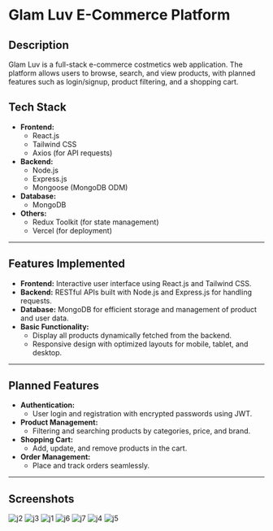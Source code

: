 # Glam Luv E-Commerce Platform

## Description
Glam Luv is a full-stack e-commerce costmetics web application. The platform allows users to browse, search, and view products, with planned features such as login/signup, product filtering, and a shopping cart.

## Tech Stack
- **Frontend:**
  - React.js
  - Tailwind CSS
  - Axios (for API requests)
- **Backend:**
  - Node.js
  - Express.js
  - Mongoose (MongoDB ODM)
- **Database:**
  - MongoDB
- **Others:**
  - Redux Toolkit (for state management)
  - Vercel (for deployment)


---

## Features Implemented
- **Frontend:** Interactive user interface using React.js and Tailwind CSS.
- **Backend:** RESTful APIs built with Node.js and Express.js for handling requests.
- **Database:** MongoDB for efficient storage and management of product and user data.
- **Basic Functionality:**
  - Display all products dynamically fetched from the backend.
  - Responsive design with optimized layouts for mobile, tablet, and desktop.
  
---

## Planned Features
- **Authentication:**
  - User login and registration with encrypted passwords using JWT.
- **Product Management:**
  - Filtering and searching products by categories, price, and brand.
- **Shopping Cart:**
  - Add, update, and remove products in the cart.
- **Order Management:**
  - Place and track orders seamlessly.

---
## Screenshots
![j2](https://github.com/user-attachments/assets/d2dd69f3-dcc7-402b-9e1e-694f91aadd32)
![j3](https://github.com/user-attachments/assets/1fc60431-eff5-4826-a903-982c40bb8033)
![j1](https://github.com/user-attachments/assets/d6ae01cb-0739-43c7-be36-44da9fd64fae)
![j6](https://github.com/user-attachments/assets/66542537-e03c-433a-be60-637891504c98)
![j7](https://github.com/user-attachments/assets/aabc134d-a0a5-4cff-b97a-719e01dc81bd)
![j4](https://github.com/user-attachments/assets/2a4ce8a0-c2e1-425f-82d4-6f3dbc7f43eb)
![j5](https://github.com/user-attachments/assets/a32a5aca-86a4-4da2-85dc-d61c579d90a1)




